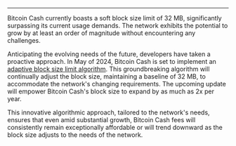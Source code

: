 ---
Bitcoin Cash currently boasts a soft block size limit of 32 MB, significantly surpassing its current usage demands. The network exhibits the potential to grow by at least an order of magnitude without encountering any challenges. 

Anticipating the evolving needs of the future, developers have taken a proactive approach. In May of 2024, Bitcoin Cash is set to implement an [adaptive block size limit algorithm](https://gitlab.com/0353F40E/ebaa). This groundbreaking algorithm will continually adjust the block size, maintaining a baseline of 32 MB, to accommodate the network's changing requirements. The upcoming update will empower Bitcoin Cash's block size to expand by as much as 2x per year. 

This innovative algorithmic approach, tailored to the network's needs, ensures that even amid substantial growth, Bitcoin Cash fees will consistently remain exceptionally affordable or will trend downward as the block size adjusts to the needs of the network.